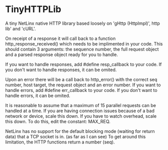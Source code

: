 # TinyHTTPLib
A tiny NetLinx native HTTP library based loosely on 'gHttp (HttpImpl)', http lib' and 'cURL'.

On receipt of a response it will call back to a function http_response_received() which needs to be implimented in your code.
This should contain 3 arguments: the sequence number, the full request object and a parsed response object ready for you to handle.

If you want to handle responses, add #define resp_callback to your code.
If you don't want to handle responses, it can be omited.

Upon an error there will be a call back to http_error() with the correct seq number, host target, the request object and an error number.
If you want to handle errors, add #define err_callback to your code.
If you don't want to handle errors, it can be omited.

It is reasonable to assume that a maximum of 15 parallel requests can be handled at a time.
If you are having connection issues because of a bad network or device, scale this down. If you have to watch overhead, scale this down.
To do this, edit the constant: MAX_REQ.

NetLinx has no support for the default blocking mode (waiting for return data) that a TCP socket is in. (as far as I can see)
To get around this limitation, the HTTP functions return a number (seq).
